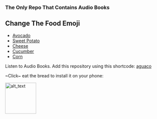 ### The Only Repo That Contains Audio Books
## Change The Food Emoji
- [Avocado](/README.md)
- [Sweet Potato](/README.yam.md)
- [Cheese](/README.cheese.md)
- [Cucumber](/README.cucumber.md)
- [Corn](/README.corn.md)

Listen to Audio Books. Add this repository using this shortcode: [aguaco](https://raw.githubusercontent.com/KillerDogeEmpire/avocado-extensions/builds/repo.json)

~Click~ eat the bread to install it on your phone:

[<img alt="alt_text" width="100px" src="https://discordapp.com/assets/a74bd6e914728e9ba7f10e8f70b75df0.svg"/>](https://self-similarity.github.io/http-protocol-redirector?r=cloudstreamrepo://raw.githubusercontent.com/KillerDogeEmpire/avocado-extensions/builds/repo.json)
